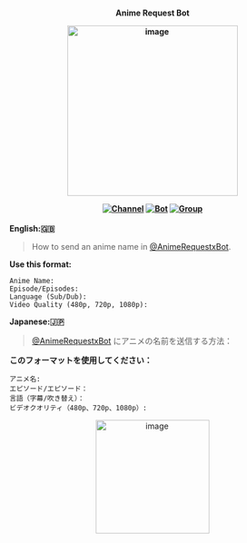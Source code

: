<h4> <div align="center"> 
  
  **Anime Request Bot**
<div align="center">
 
  [<img width="300" alt="image" src="https://telegra.ph/file/b3f9a28013c73e044b7bf.png">](https://telegram.me/LineStickerxBot) </div>

[![Channel](https://img.shields.io/badge/Channel-2CA5E0?style=for-the-badge&logo=telegram&logoColor=white)](https://telegram.me/MaximXAnime) [![Bot](https://img.shields.io/badge/Bot-2CA5E0?style=for-the-badge&logo=telegram&logoColor=white)](https://telegram.me/AnimeRequestxBot) [![Group](https://img.shields.io/badge/Group-2CA5E0?style=for-the-badge&logo=telegram&logoColor=white)](https://telegram.me/MaximXGroup) 
</div></h3>


**English:🇬🇧**
> How to send an anime name in [@AnimeRequestxBot](https://telegram.me/AnimeRequestxBot).

**Use this format:**
```
Anime Name:
Episode/Episodes:
Language (Sub/Dub):
Video Quality (480p, 720p, 1080p):
```

**Japanese:🇯🇵**
> [@AnimeRequestxBot](https://telegram.me/AnimeRequestxBot) にアニメの名前を送信する方法：

**このフォーマットを使用してください：**
```
アニメ名:
エピソード/エピソード：
言語（字幕/吹き替え）：
ビデオクオリティ（480p、720p、1080p）:
```
<div align="center">
 
  [<img width="200" alt="image" src="https://telegra.ph/file/b9041e48d59f1f272d351.jpg">](https://telegram.me/LineStickerxBot) </div>
  
